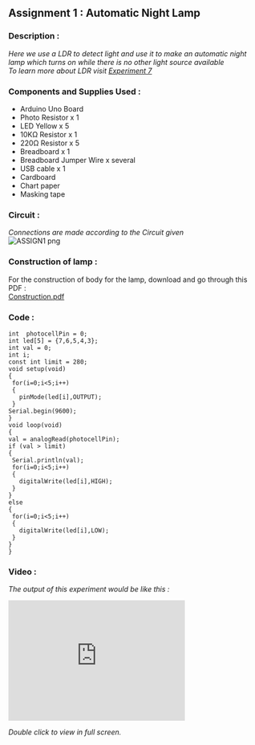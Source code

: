 ## Assignment 1 : Automatic Night Lamp   
### Description :   
 _Here we use a LDR to detect light and use it to make an automatic night lamp which turns on while there is no other light source available_   
 _To learn more about LDR visit [Experiment 7](https://aswin-asokan.github.io/Kerala-IoT-Challenge/pages/level1/EXP7)_
 
### Components and Supplies Used :
 
* Arduino Uno Board
* Photo Resistor x 1
* LED Yellow x 5
* 10KΩ Resistor x 1
* 220Ω Resistor x 5
* Breadboard x 1
* Breadboard Jumper Wire x several
* USB cable x 1
* Cardboard 
* Chart paper
* Masking tape
     
### Circuit :
_Connections are made according to the Circuit given_   
![ASSIGN1 png](https://user-images.githubusercontent.com/86108610/151673822-3ab617d6-5cc9-4dcc-94fb-b0669a885730.png)


### Construction of lamp :
For the construction of body for the lamp, download and go through this PDF :   
[Construction.pdf](https://github.com/aswin-asokan/Kerala-IoT-Challenge/files/7965454/Construction.pdf)



### Code :
 
 ```
int  photocellPin = 0;
int led[5] = {7,6,5,4,3};
int val = 0;
int i;
const int limit = 280;
void setup(void)
{
  for(i=0;i<5;i++)
  {
    pinMode(led[i],OUTPUT);
  }
Serial.begin(9600);
}
void loop(void)
{
val = analogRead(photocellPin);
if (val > limit)
{
  Serial.println(val);
  for(i=0;i<5;i++)
  {
    digitalWrite(led[i],HIGH);
  }
}
else
{
  for(i=0;i<5;i++)
  {
    digitalWrite(led[i],LOW);
  }
}
}
```                      
### Video :

_The output of this experiment would be like this :_                          
<iframe width="352" height="240"
src="https://user-images.githubusercontent.com/86108610/151673642-891aa520-1beb-462d-9e80-8eb41463f02b.mp4"
frameborder="0" 
allow="accelerometer; autoplay; encrypted-media; gyroscope; picture-in-picture" 
allowfullscreen></iframe>      

_Double click to view in full screen._
